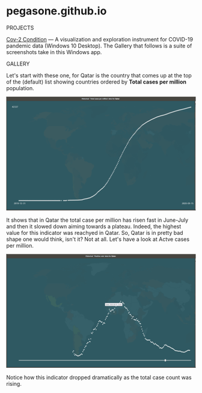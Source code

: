 # pegasone.github.io
PROJECTS

<a href="https://github.com/pegasone/cov2con">Cov-2 Condition</a> — A visualization and exploration instrument for COVID-19 pandemic data (Windows 10 Desktop). The Gallery that follows is a suite of screenshots take in this Windows app.

GALLERY

Let's start with these one, for Qatar is the country that comes up at the top of the (default) list showing countries ordered by <b>Total cases per million</b> population.

![Figure 1](/img/img002.png)

It shows that in Qatar the total case per million has risen fast in June-July and then it slowed down aiming towards a plateau. Indeed, the highest value for this indicator was reachyed in Qatar. So, Qatar is in pretty bad shape one would think, isn't it? Not at all. Let's have a look at Actve cases per million.

![Figure 1](/img/img003.png)

Notice how this indicator dropped dramatically as the total case count was rising. 